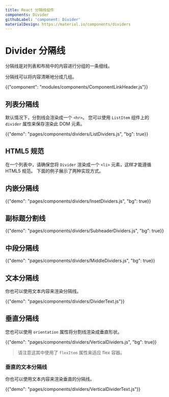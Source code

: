 ```yaml
---
title: React 分隔线组件
components: Divider
githubLabel: 'component: Divider'
materialDesign: https://material.io/components/dividers
---
```


# Divider 分隔线

<p class="description">分隔线是对列表和布局中的内容进行分组的一条细线。</p>

分隔线可以将内容清晰地分成几组。

{{"component": "modules/components/ComponentLinkHeader.js"}}

## 列表分隔线

默认情况下，分割线会渲染成一个 `<hr>`。 您可以使用 `ListItem` 组件上的 `divider` 属性来保存渲染此 DOM 元素。

{{"demo": "pages/components/dividers/ListDividers.js", "bg": true}}

## HTML5 规范

在一个列表中，请确保您将 `Divider` 渲染成一个 `<li>` 元素，这样才能遵循 HTML5 规范。 下面的例子展示了两种实现方式。

## 内嵌分隔线

{{"demo": "pages/components/dividers/InsetDividers.js", "bg": true}}

## 副标题分割线

{{"demo": "pages/components/dividers/SubheaderDividers.js", "bg": true}}

## 中段分隔线

{{"demo": "pages/components/dividers/MiddleDividers.js", "bg": true}}

## 文本分隔线

你也可以使用文本内容来渲染分隔线。

{{"demo": "pages/components/dividers/DividerText.js"}}

## 垂直分隔线

您也可以使用 `orientation` 属性将分割线渲染成垂直形状。

{{"demo": "pages/components/dividers/VerticalDividers.js", "bg": true}}

> 请注意这其中使用了 `flexItem` 属性来适应 flex 容器。

### 垂直的文本分隔线

你也可以使用文本内容来渲染垂直的分隔线。

{{"demo": "pages/components/dividers/VerticalDividerText.js"}}
